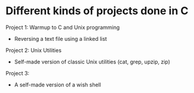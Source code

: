 # Different kinds of projects done in C

Project 1: Warmup to C and Unix programming
- Reversing a text file using a linked list

Project 2: Unix Utilities
- Self-made version of classic Unix utilities (cat, grep, upzip, zip)

Project 3: 
- A self-made version of a wish shell

